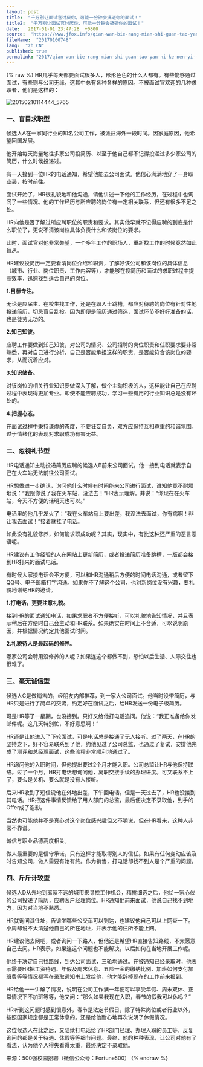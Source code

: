 ```yaml
---
layout: post
title:  "千万别让面试官讨厌你，可能一分钟会搞砸你的面试！"
title2:  "千万别让面试官讨厌你，可能一分钟会搞砸你的面试！"
date:   2017-01-01 23:47:28  +0800
source:  "https://www.jfox.info/qian-wan-bie-rang-mian-shi-guan-tao-yan-ni-ke-nen-yi-fen-zhong-hui-gao-za-ni-de-mian-shi.html"
fileName:  "20170100748"
lang:  "zh_CN"
published: true
permalink: "2017/qian-wan-bie-rang-mian-shi-guan-tao-yan-ni-ke-nen-yi-fen-zhong-hui-gao-za-ni-de-mian-shi.html"
---
```

{% raw %}
HR几乎每天都要面试很多人，形形色色的什么人都有。有些能够通过面试，有些则与公司无缘，这其中总有各种各样的原因。不被面试官欢迎的几种求职者，他们是这样的：

![20150210114444_5765](16f91f9.jpg)

### **一、盲目求职型**

候选人A在一家同行业的知名公司工作，被派驻海外一段时间。因家庭原因，他希望回国发展。

他开始每天海量地往多家公司投简历、以至于他自己都不记得投递过多少家公司的简历，什么时候投递过。

有一天接到一位HR的电话通知，希望他能去公司面试。他信心满满地穿了一身职业装，按时前往。

面试开始了，HR很礼貌地和他沟通，请他讲述一下他的工作经历，在过程中也询问了一些情况。他的工作经历与所应聘的岗位有一定相关联系，但还有很多不足之处。

HR向他是否了解过所应聘职位的职责和要求。其实他早就不记得应聘的到底是什么职位了，更说不清该岗位具体负责什么和该岗位的要求。

此时，面试官对他非常失望，一个多年工作的职场人，重新找工作的时候竟然如此盲从。

HR建议投简历一定要看清岗位介绍和职责，了解好该公司和该岗位的具体信息（城市、行业、岗位职责、工作内容等），才能够在投简历和面试的求职过程中提高效率，迅速找到适合自己的岗位。

**1.目标专注。**

无论是应届生、在校生找工作，还是在职人士跳槽，都应对待聘的岗位有针对性地投递简历，切忌盲目乱投。因为即便是简历通过筛选，面试环节不好好准备的话，也是徒劳无功的。

**2.知己知彼。**

应聘工作要做到知己知彼，对公司的情况、公司招聘的岗位职责和任职要求要非常熟悉，再对自己进行分析，自己是否能承担这样的职责、是否能符合该岗位的要求，从而沉着应对。

**3.知识储备。**

对该岗位的相关行业知识要做深入了解，做个主动积极的人，这样能让自己在应聘过程中表现得更加专业。即使不能应聘成功，学习一些有用的行业知识总是没有坏处的。

**4.把握心态。**

在面试过程中秉持谦虚的态度，不要狂妄自负，双方应保持互相尊重的和谐氛围。过于情绪化的表现对求职成功有害无益。

### **二、忽视礼节型**

HR电话通知主动投递简历应聘的候选人B前来公司面试。他一接到电话就表示自己在火车站无法前往公司面试。

HR想做进一步确认，询问他什么时候有时间能来公司进行面试，谁知他竟不耐烦地说：“我跟你说了我在火车站，没法去！”HR表示理解，并说：“你现在在火车站，今天不方便的话明天也可以。”

电话里的他几乎发火了：“我在火车站马上要出差，我没法去面试，你有病啊！非让我去面试！”接着就挂了电话。

如此没有礼貌修养，如何能求职成功呢？其实，现实中，有比这种还严重的恶言恶语呢。

HR建议有工作经验的人在网站上更新简历，或者投递简历准备跳槽，一版都会接到HR打来的面试电话。

有时候大家接电话会不方便，可以和HR沟通稍后方便的时间电话沟通，或者留下QQ号、电子邮箱打字沟通。如果你不了解这个公司，也对新岗位没有兴趣，要礼貌地谢绝HR的邀请。

**1.打电话，更要注意礼貌。**

接到HR的面试通知电话，如果求职者不方便接听，可以礼貌地告知情况，并且表示稍后在方便时自己会主动和HR联系。如果确实在时间上不合适，可以说明原因，并根据情况约定其他面试时间。

**2.礼貌待人是最起码的修养。**

哪家公司会聘用没修养的人呢？如果连这个都做不到，恐怕以后生活、人际交往也很难了。

### **三、毫无诚信型**

候选人C是做销售的，经朋友内部推荐，到一家大公司面试。他当时没带简历，与HR只是进行了简单的交流，约定好在面试之后，给HR发送一份电子版简历。

可是HR等了一星期，也没接到。只好又给他打电话追问。他说：“我正准备给你发邮件呢。这几天特别忙，不好意思啊！”

HR还是让他进入了下轮面试，可是电话总是接通了无人接听。过了两天，在HR的坚持之下，好不容易联系到了他，约他见过了公司总监，也通过了复试，安排他完成了测评和总经理面试，这些流程非常顺利地通过了。

HR询问他的入职时间，但他提出要过2个月才能入职。公司总监让HR与他保持联络。过了一个月，HR打电话想询问他，离职交接手续的办理进度。可又联系不上了，要么是关机、要么就是没有人接听。

后来HR收到了短信说他在外地出差，下午回电话。但是一天过去了，HR也没接到其电话。HR把这件事情反馈给了用人部门的总监，最后便决定不录取他，到手的Offer成了泡影。

当然也可能他并不是真心对这个岗位感兴趣但又不明说，但在HR看来，这种人非常不靠谱。

诚信与职业品德高度相关。

做人最重要的是信守承诺，只有这样才能取得别人的信任。如果有任何变动应该及时告知公司，做人需要有始有终。作为销售，打电话却找不到人是个严重的问题。

### **四、斤斤计较型**

候选人D从外地到离家不远的城市来寻找工作机会，精挑细选之后，他给一家心仪的公司投递了简历，应聘客户经理岗位。HR通知他前来面试，他说自己找不到地方，因为对当地不熟悉。

HR就询问其住址，告诉坐哪些公交车可以到达，也建议他自己可以上网查一下。小周却说不太清楚他自己的所在地址，并表示他的住所不能上网。

HR建议他去网吧，或者询问一下路人，但他还是希望HR直接告知路线，不太愿意自己去问。HR表示，如果连这个问题也不能解决，以后如何在当地开展工作呢。

他终于决定自己找路线，到达公司面试，三轮均通过。在被通知已经录取时，他表示需要HR把工资待遇、年假及周末休息、五险一金的缴纳比例、加班如何支付加班费等等情况都写在录取通知书上发给他，他才能辞掉现在的工作前来报到。

HR给他一一讲解了情况，说明在公司工作满一年便可以享受年假、周末双休、正常情况下不加班等等，他又问：“那么如果我现在入职，春节的假我可以休吗？”

HR听到这问题时感到很意外，春节是法定节假日，除了特殊岗位或者行业以外，按照国家规定都是正常休息的。还是给他耐心地再次说明了休假情况。

这位候选人在此之后，又陆续打电话给了HR部门经理、办理入职的员工等，反复询问的都是关于待遇、休假等等细节问题。最终，他的种种表现，让公司对他有了看法，认为他个人得失看得太重，最终决定不录取他。

来源：500强校园招聘（微信公众号：Fortune500）
{% endraw %}